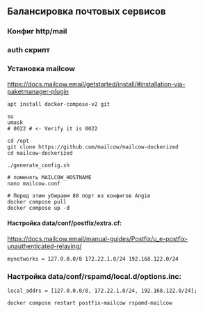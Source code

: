 ## Балансировка почтовых сервисов

### Конфиг http/mail

### auth скрипт

### Установка mailcow

https://docs.mailcow.email/getstarted/install/#installation-via-paketmanager-plugin

```
apt install docker-compose-v2 git

su
umask
# 0022 # <- Verify it is 0022

cd /opt
git clone https://github.com/mailcow/mailcow-dockerized
cd mailcow-dockerized

./generate_config.sh

# поменять MAILCOW_HOSTNAME
nano mailcow.conf

# Перед этим убираем 80 порт из конфигов Angie
docker compose pull
docker compose up -d

```

#### Настройка data/conf/postfix/extra.cf:
https://docs.mailcow.email/manual-guides/Postfix/u_e-postfix-unauthenticated-relaying/

```
mynetworks = 127.0.0.0/8 172.22.1.0/24 192.168.122.0/24
```

### Настройка data/conf/rspamd/local.d/options.inc:
```
local_addrs = [127.0.0.0/8, 172.22.1.0/24, 192.168.122.0/24];
```
```
docker compose restart postfix-mailcow rspamd-mailcow
```
